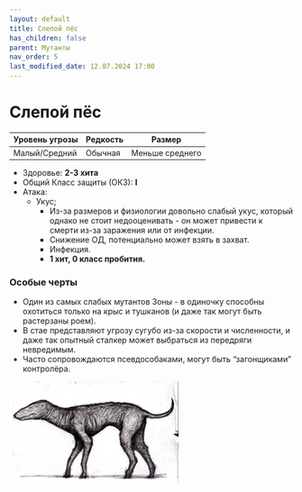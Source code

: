 ```yaml
---
layout: default
title: Слепой пёс
has_children: false
parent: Мутанты
nav_order: 5
last_modified_date: 12.07.2024 17:00
---
```


# Слепой пёс

| Уровень угрозы | Редкость | Размер          |
|----------------|----------|-----------------|
| Малый/Средний  | Обычная  | Меньше среднего |

- Здоровье: **2-3 хита**
- Общий Класс защиты (ОКЗ): **I**
- Атака:
    - Укус;
        - Из-за размеров и физиологии довольно слабый укус, который однако не стоит недооценивать - он может привести к
          смерти из-за заражения или от инфекции.
        - Снижение ОД, потенциально может взять в захват.
        - Инфекция.
        - **1 хит, 0 класс пробития.**

### Особые черты

- Один из самых слабых мутантов Зоны - в одиночку способны охотиться только на крыс и тушканов (и даже так могут быть
  растерзаны роем).
- В стае представляют угрозу сугубо из-за скорости и численности, и даже так опытный сталкер может выбраться из
  передряги невредимым.
- Часто сопровождаются псевдособаками, могут быть “загонщиками” контролёра.

<img src="https://github.com/ivatar39/stalker-ttrpg/blob/main/assets/images/monsters/dog.jpg?raw=true" alt="dog" width="300"/>